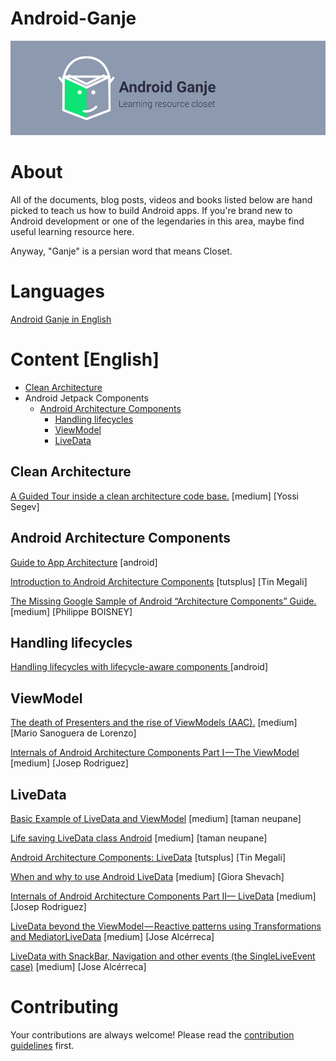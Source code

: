 # Android-Ganje
![Android-Ganje-Banner](https://github.com/Ssisakhti/android-ganje/blob/master/android-ganje-banner.png)

# About

All of the documents, blog posts, videos and books listed below are hand picked to teach us how to build Android apps. If you're brand new to Android development or one of the legendaries in this area, maybe find useful learning resource here.

Anyway, "Ganje" is a persian word that means Closet.

# Languages

[Android Ganje in English](#content-english)

# Content [English]

* [Clean Architecture](#clean-architecture)
* Android Jetpack Components
    * [Android Architecture Components](#android-architecture-components)
        * [Handling lifecycles](#handling-lifecycles)
        * [ViewModel](#viewmodel)
        * [LiveData](#livedata)

## Clean Architecture
[A Guided Tour inside a clean architecture code base.](https://proandroiddev.com/a-guided-tour-inside-a-clean-architecture-code-base-48bb5cc9fc97) [medium] [Yossi Segev]

## Android Architecture Components
[Guide to App Architecture](https://developer.android.com/jetpack/docs/guide) [android]

[Introduction to Android Architecture Components](https://code.tutsplus.com/tutorials/introduction-to-android-architecture--cms-28749) [tutsplus] [Tin Megali]

[The Missing Google Sample of Android “Architecture Components” Guide.](https://proandroiddev.com/the-missing-google-sample-of-android-architecture-components-guide-c7d6e7306b8f) [medium] [Philippe BOISNEY]

## Handling lifecycles
[Handling lifecycles with lifecycle-aware components ](https://developer.android.com/topic/libraries/architecture/lifecycle) [android]

## ViewModel
[The death of Presenters and the rise of ViewModels (AAC).](https://proandroiddev.com/the-death-of-presenters-and-the-rise-of-viewmodels-aac-f14d54b419a) [medium] [Mario Sanoguera de Lorenzo]

[Internals of Android Architecture Components Part I — The ViewModel](https://medium.com/the-lair/internals-of-android-architecture-components-part-i-the-viewmodel-d893e362a0d9) [medium] [Josep Rodriguez]

## LiveData
[Basic Example of LiveData and ViewModel](https://medium.com/@taman.neupane/basic-example-of-livedata-and-viewmodel-14d5af922d0) [medium] [taman neupane]

[Life saving LiveData class Android](https://medium.com/@taman.neupane/life-saving-livedata-class-android-b3f36d57d79f) [medium] [taman neupane]

[Android Architecture Components: LiveData](https://code.tutsplus.com/tutorials/android-architecture-component-livedata--cms-29317) [tutsplus] [Tin Megali]

[When and why to use Android LiveData](https://medium.com/sears-israel/when-and-why-to-use-android-livedata-93d7dd949138) [medium] [Giora Shevach]

[Internals of Android Architecture Components Part II— LiveData](https://medium.com/the-lair/internals-of-android-architecture-components-part-ii-livedata-a26a4d11795) [medium] [Josep Rodriguez]

[LiveData beyond the ViewModel — Reactive patterns using Transformations and MediatorLiveData](https://medium.com/google-developers/livedata-beyond-the-viewmodel-reactive-patterns-using-transformations-and-mediatorlivedata-fda520ba00b7) [medium] [Jose Alcérreca]

[LiveData with SnackBar, Navigation and other events (the SingleLiveEvent case)](https://medium.com/google-developers/livedata-with-snackbar-navigation-and-other-events-the-singleliveevent-case-ac2622673150) [medium] [Jose Alcérreca]

# Contributing
Your contributions are always welcome! Please read the [contribution guidelines](contributing.md) first.